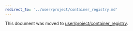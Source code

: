 ```yaml
---
redirect_to: '../user/project/container_registry.md'
---
```


This document was moved to [user/project/container_registry](../user/project/container_registry.md).
